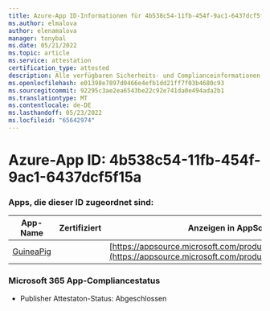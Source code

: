 ```yaml
---
title: Azure-App ID-Informationen für 4b538c54-11fb-454f-9ac1-6437dcf5f15a
ms.author: elmalova
author: elenamalova
manager: tonybal
ms.date: 05/21/2022
ms.topic: article
ms.service: attestation
certification_type: attested
description: Alle verfügbaren Sicherheits- und Complianceinformationen für 4b538c54-11fb-454f-9ac1-6437dcf5f15a.
ms.openlocfilehash: e01398e7897d0466e4efb1dd21ff7f03b4680c93
ms.sourcegitcommit: 92295c3ae2ea6543be22c92e741da0e494ada2b1
ms.translationtype: MT
ms.contentlocale: de-DE
ms.lasthandoff: 05/23/2022
ms.locfileid: "65642974"
---
```

# <a name="azure-app-id-4b538c54-11fb-454f-9ac1-6437dcf5f15a"></a>Azure-App ID: 4b538c54-11fb-454f-9ac1-6437dcf5f15a


### <a name="apps-associated-with-this-id"></a>Apps, die dieser ID zugeordnet sind:
| **App-Name** | **Zertifiziert** | **Anzeigen in AppSource** |
|--------------|---------------|-----------------------|
| [GuineaPig](../forward/WA200003486.md) |  | [https://appsource.microsoft.com/product/office/WA200003486](https://appsource.microsoft.com/product/office/WA200003486) |

### <a name="microsoft-365-app-compliance-status"></a>Microsoft 365 App-Compliancestatus
- Publisher Attestaton-Status: Abgeschlossen
